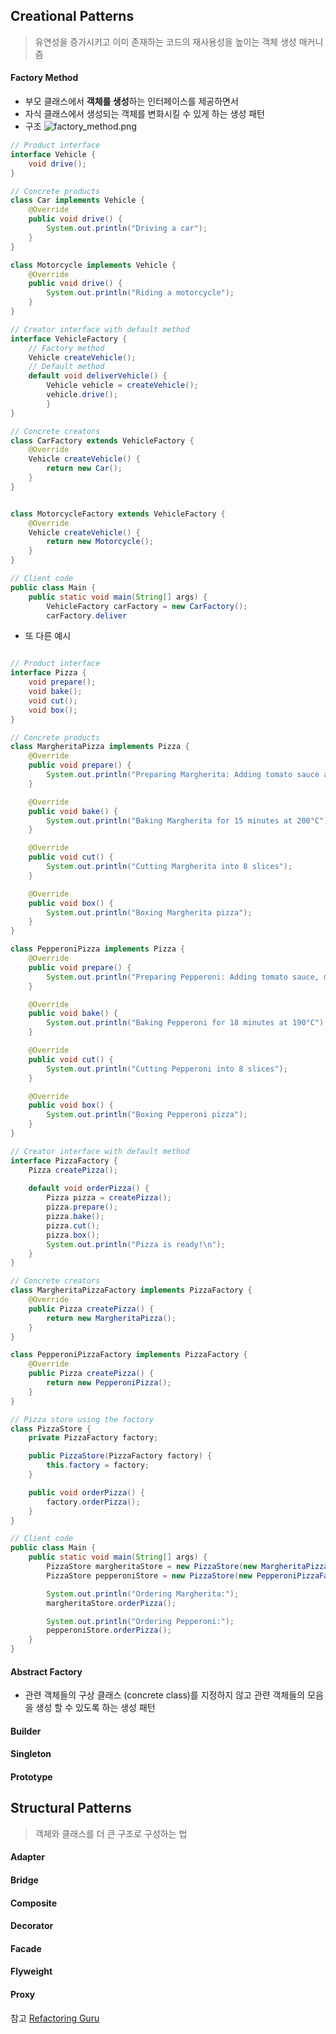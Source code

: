 ## Creational Patterns
> 유연성을 증가시키고 이미 존재하는 코드의 재사용성을 높이는 객체 생성 매커니즘
#### Factory Method
- 부모 클래스에서 **객체를 생성**하는 인터페이스를 제공하면서 
- 자식 클래스에서 생성되는 객체를 변화시킬 수 있게 하는 생성 패턴
- 구조
![factory_method.png](asset/factory_method.png)
```java
// Product interface
interface Vehicle {
    void drive();
}

// Concrete products
class Car implements Vehicle {
    @Override
    public void drive() {
        System.out.println("Driving a car");
    }
}

class Motorcycle implements Vehicle {
    @Override
    public void drive() {
        System.out.println("Riding a motorcycle");
    }
}

// Creator interface with default method 
interface VehicleFactory { 
	// Factory method 
	Vehicle createVehicle();
	// Default method
	default void deliverVehicle() { 
		Vehicle vehicle = createVehicle();
		vehicle.drive();
		}
}

// Concrete creators
class CarFactory extends VehicleFactory {
    @Override
    Vehicle createVehicle() {
        return new Car();
    }
}


class MotorcycleFactory extends VehicleFactory {
    @Override
    Vehicle createVehicle() {
        return new Motorcycle();
    }
}

// Client code
public class Main {
    public static void main(String[] args) {
        VehicleFactory carFactory = new CarFactory();
        carFactory.deliver
```
- 또 다른 예시
```java

// Product interface
interface Pizza {
    void prepare();
    void bake();
    void cut();
    void box();
}

// Concrete products
class MargheritaPizza implements Pizza {
    @Override
    public void prepare() {
        System.out.println("Preparing Margherita: Adding tomato sauce and mozzarella");
    }

    @Override
    public void bake() {
        System.out.println("Baking Margherita for 15 minutes at 200°C");
    }

    @Override
    public void cut() {
        System.out.println("Cutting Margherita into 8 slices");
    }

    @Override
    public void box() {
        System.out.println("Boxing Margherita pizza");
    }
}

class PepperoniPizza implements Pizza {
    @Override
    public void prepare() {
        System.out.println("Preparing Pepperoni: Adding tomato sauce, mozzarella, and pepperoni");
    }

    @Override
    public void bake() {
        System.out.println("Baking Pepperoni for 18 minutes at 190°C");
    }

    @Override
    public void cut() {
        System.out.println("Cutting Pepperoni into 8 slices");
    }

    @Override
    public void box() {
        System.out.println("Boxing Pepperoni pizza");
    }
}

// Creator interface with default method
interface PizzaFactory {
    Pizza createPizza();
    
    default void orderPizza() {
        Pizza pizza = createPizza();
        pizza.prepare();
        pizza.bake();
        pizza.cut();
        pizza.box();
        System.out.println("Pizza is ready!\n");
    }
}

// Concrete creators
class MargheritaPizzaFactory implements PizzaFactory {
    @Override
    public Pizza createPizza() {
        return new MargheritaPizza();
    }
}

class PepperoniPizzaFactory implements PizzaFactory {
    @Override
    public Pizza createPizza() {
        return new PepperoniPizza();
    }
}

// Pizza store using the factory
class PizzaStore {
    private PizzaFactory factory;

    public PizzaStore(PizzaFactory factory) {
        this.factory = factory;
    }

    public void orderPizza() {
        factory.orderPizza();
    }
}

// Client code
public class Main {
    public static void main(String[] args) {
        PizzaStore margheritaStore = new PizzaStore(new MargheritaPizzaFactory());
        PizzaStore pepperoniStore = new PizzaStore(new PepperoniPizzaFactory());

        System.out.println("Ordering Margherita:");
        margheritaStore.orderPizza();

        System.out.println("Ordering Pepperoni:");
        pepperoniStore.orderPizza();
    }
}
```
#### Abstract Factory
- 관련 객체들의 구상 클래스 (concrete class)를 지정하지 않고 관련 객체들의 모음을 생성 할 수 있도록 하는 생성 패턴

#### Builder

#### Singleton

#### Prototype

## Structural Patterns
> 객체와 클래스를 더 큰 구조로 구성하는 법
#### Adapter

#### Bridge

#### Composite

#### Decorator

#### Facade

#### Flyweight

#### Proxy

참고
[Refactoring Guru](https://refactoring.guru/design-patterns/catalog)